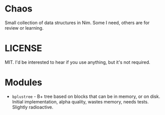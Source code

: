 # Chaos
Small collection of data structures in Nim.  Some I need, others are for review or learning.

# LICENSE
MIT.  I'd be interested to hear if you use anything, but it's not required.

# Modules
* `bplustree` - B+ tree based on blocks that can be in memory, or on disk.  Initial implementation, alpha quality, wastes memory, needs tests.  Slightly radioactive.
